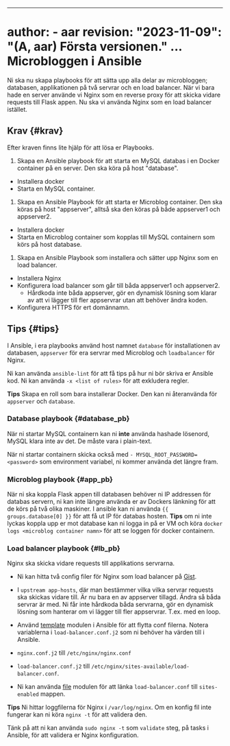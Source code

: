 
---
author:
    - aar
revision:
    "2023-11-09": "(A, aar) Första versionen."
...
Microbloggen i Ansible
============================

Ni ska nu skapa playbooks för att sätta upp alla delar av microbloggen; databasen, applikationen på två servrar och en load balancer. När vi bara hade en server använde vi Nginx som en reverse proxy för att skicka vidare requests till Flask appen. Nu ska vi använda Nginx som en load balancer istället.


## Krav {#krav}

Efter kraven finns lite hjälp för att lösa er Playbooks.

1. Skapa en Ansible playbook för att starta en MySQL databas i en Docker container på en server. Den ska köra på host "database".
  - Installera docker
  - Starta en MySQL container.
1. Skapa en  Ansible Playbook för att starta er Microblog container. Den ska köras på host "appserver", alltså ska den köras på både appserver1 och appserver2.
  - Installera docker
  - Starta en Microblog container som kopplas till MySQL containern som körs på host database.
1. Skapa en Ansible Playbook som installera och sätter upp Nginx som en load balancer.
  - Installera Nginx
  - Konfigurera load balancer som går till båda appserver1 och appserver2.
    - Hårdkoda inte båda appserver, gör en dynamisk lösning som klarar av att vi lägger till fler appservrar utan att behöver ändra koden.
  - Konfigurera HTTPS för ert domännamn.



## Tips {#tips}


I Ansible, i era playbooks använd host namnet `database` för installationen av databasen, `appserver` för era servrar med Microblog och `loadbalancer` för Nginx.

Ni kan använda `ansible-lint` för att få tips på hur ni bör skriva er Ansible kod. Ni kan använda `-x <list of rules>` för att exkludera regler.

**Tips** Skapa en roll som bara installerar Docker. Den kan ni återanvända för `appserver` och `database`.



### Database playbook {#database_pb}

När ni startar MySQL containern kan ni **inte** använda hashade lösenord, MySQL klara inte av det. De måste vara i plain-text. 

När ni startar containern skicka också med `- MYSQL_ROOT_PASSWORD=<password>` som environment variabel, ni kommer använda det längre fram.



### Microblog playbook {#app_pb}

När ni ska koppla Flask appen till databasen behöver ni IP addressen för databas servern, ni kan inte längre använda er av Dockers länkning för att de körs på två olika maskiner. I ansible kan ni använda `{{ groups.database[0] }}` för att få ut IP för databas hosten. **Tips** om ni inte lyckas koppla upp er mot database kan ni logga in på er VM och köra `docker logs <microblog container namn>` för att se loggen för docker containern.


### Load balancer playbook {#lb_pb}

Nginx ska skicka vidare requests till applikations servrarna.

- Ni kan hitta två config filer för Nginx som load balancer på [Gist](https://gist.github.com/AndreasArne/58374253123a31bb7c32e2b551fe8492).

- I `upstream app-hosts`, där man bestämmer vilka vilka servrar requests ska skickas vidare till. Är nu bara en av appserver tillagd. Ändra så båda servrar är med. Ni får inte hårdkoda båda servrarna, gör en dynamisk lösning som hanterar om vi lägger till fler appservrar. T.ex. med en loop.

- Använd [template](https://docs.ansible.com/ansible/latest/modules/template_module.html) modulen i Ansible för att flytta conf filerna. Notera variablerna i `load-balancer.conf.j2` som ni behöver ha värden till i Ansible.

- `nginx.conf.j2` till `/etc/nginx/nginx.conf`

- `load-balancer.conf.j2` till `/etc/nginx/sites-available/load-balancer.conf`.

- Ni kan använda [file](https://docs.ansible.com/ansible/latest/modules/file_module.html?highlight=file) modulen för att länka `load-balancer.conf` till `sites-enabled` mappen.

**Tips** Ni hittar loggfilerna för Nginx i `/var/log/nginx`. Om en konfig fil inte fungerar kan ni köra `nginx -t` för att validera den.

Tänk på att ni kan använda `sudo nginx -t` som `validate` steg, på tasks i Ansible, för att validera er Nginx konfiguration.



<!-- ### HTTPS via Ansible {#https-ansible}

Det finns flera metoder för att få till HTTPS, vissa svårare än andra. Ni kan välja själva om ni tar genvägen och kolla på hur jag har gjort eller lösa det själva. För mitt sätt, kolla gist länken nedanför.

- [Ansible kod för Nginx](https://gist.github.com/AndreasArne/6b627f15aabeecd435abd1e8e11f96c8). Se till att det ligger överst i er `main.yml` för Nginx installationen annars kan det blir problem med config filerna. -->
